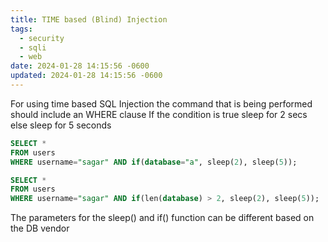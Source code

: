 ```yaml
---
title: TIME based (Blind) Injection
tags:
  - security
  - sqli
  - web
date: 2024-01-28 14:15:56 -0600
updated: 2024-01-28 14:15:56 -0600
---
```


For using time based SQL Injection the command that is being performed should include an WHERE clause
If the condition is true sleep for 2 secs else sleep for 5 seconds

````sql
SELECT * 
FROM users 
WHERE username="sagar" AND if(database="a", sleep(2), sleep(5));

SELECT * 
FROM users 
WHERE username="sagar" AND if(len(database) > 2, sleep(2), sleep(5));
````

The parameters for the sleep() and if() function can be different based on the DB vendor
